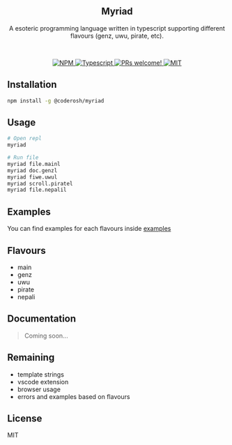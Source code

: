 <h2 align="center">Myriad</h2>
<p align="center">A esoteric programming language written in typescript supporting different flavours (genz, uwu, pirate, etc).</p>

<br />
<p align="center">
  <a href="https://www.npmjs.com/package/@coderosh/myriad">
    <img alt="NPM" src="https://img.shields.io/npm/v/@coderosh/myriad" />
  </a>
  <a href="https://github.com/coderosh/myriad">
    <img src="https://img.shields.io/badge/types-typescript-blue.svg" alt="Typescript" />
  </a>
  <a href="https://github.com/coderosh/myriad">
    <img src="https://img.shields.io/badge/PRs-welcome-brightgreen.svg" alt="PRs welcome!" />
  </a>
  <a href="https://github.com/coderosh/myriad">
    <img alt="MIT" src="https://img.shields.io/badge/license-MIT-blue.svg" />
  </a>
</p>

## Installation

```sh
npm install -g @coderosh/myriad
```

## Usage

```sh
# Open repl
myriad

# Run file
myriad file.mainl
myriad doc.genzl
myriad fiwe.uwul
myriad scroll.piratel
myriad file.nepalil
```

## Examples

You can find examples for each flavours inside [examples](./examples)

## Flavours

- main
- genz
- uwu
- pirate
- nepali

## Documentation

> Coming soon...

## Remaining

- template strings
- vscode extension
- browser usage
- errors and examples based on flavours

## License

MIT
